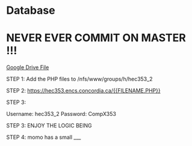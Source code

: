 # Database
# NEVER EVER COMMIT ON MASTER !!!
 <a href="https://docs.google.com/document/d/19ljs49Jzi9TyIq-qtiT7BA63GzZqquydstEdBrUAPys/edit?ts=5bedc4d4">Google Drive File</a> 

STEP 1: Add the PHP files to /nfs/www/groups/h/hec353_2

STEP 2: https://hec353.encs.concordia.ca/{{FILENAME.PHP}}

STEP 3: 

 Username: hec353_2
 Password: CompX353
 
STEP 3: ENJOY THE LOGIC BEING 


STEP 4: momo has a small ___

